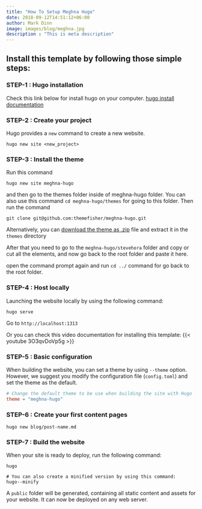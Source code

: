 ```yaml
---
title: "How To Setup Meghna Hugo"
date: 2018-09-12T14:51:12+06:00
author: Mark Dinn
image: images/blog/meghna.jpg
description : "This is meta description"
---
```


## Install this template by following those simple steps:

### STEP-1 : Hugo installation

Check this link below for install hugo on your computer.
[hugo install documentation](https://gohugo.io/getting-started/installing/)

### STEP-2 : Create your project

Hugo provides a `new` command to create a new website.

```
hugo new site <new_project>
```

### STEP-3 : Install the theme
Run this command
```
hugo new site meghna-hugo
```
and then go to the themes folder inside of meghna-hugo folder. You can also use this command ```cd meghna-hugo/themes``` for going to this folder.
Then run the command 
```
git clone git@github.com:themefisher/meghna-hugo.git
```

Alternatively, you can [download the theme as .zip](https://github.com/themefisher/meghna-hugo/archive/master.zip) file and extract it in the `themes` directory

After that you need to go to the `meghna-hugo/stevehora` folder and copy or cut all the elements, and now go back to the root folder and paste it here.

open the command prompt again and run `cd ../` command for go back to the root folder.

### STEP-4 : Host locally

Launching the website locally by using the following command:

```
hugo serve
```

Go to `http://localhost:1313`

Or you can check this video documentation for installing this template:
{{< youtube 3O3qvDoVp5g >}}

### STEP-5 : Basic configuration

When building the website, you can set a theme by using `--theme` option. However, we suggest you modify the configuration file (`config.toml`) and set the theme as the default.

```toml
# Change the default theme to be use when building the site with Hugo
theme = "meghna-hugo"
```

### STEP-6 : Create your first content pages

```
hugo new blog/post-name.md
```

### STEP-7 : Build the website

When your site is ready to deploy, run the following command:

```
hugo

# You can also create a minified version by using this command:
hugo--minify

```

A `public` folder will be generated, containing all static content and assets for your website. It can now be deployed on any web server.